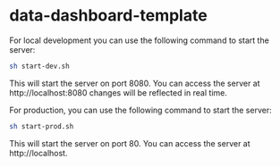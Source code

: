 # data-dashboard-template
For local development you can use the following command to start the server:
```bash
sh start-dev.sh
```
This will start the server on port 8080. You can access the server at http://localhost:8080 changes will be reflected in real time.

For production, you can use the following command to start the server:
```bash
sh start-prod.sh
```
This will start the server on port 80. You can access the server at http://localhost.
